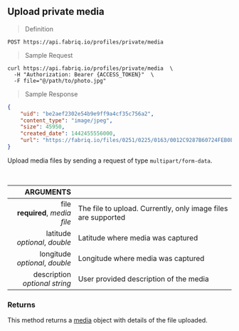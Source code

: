 ## Upload private media

> Definition

```text
POST https://api.fabriq.io/profiles/private/media
```

> Sample Request

```shell
curl https://api.fabriq.io/profiles/private/media  \
  -H "Authorization: Bearer {ACCESS_TOKEN}"  \
  -F file="@/path/to/photo.jpg"

```

> Sample Response

```json
{
    "uid": "be2aef2302e54b9e9ff9a4cf35c756a2",
    "content_type": "image/jpeg",
    "size": 45950,
    "created_date": 1442455556000,
    "url": "https://fabriq.io/files/0251/0225/0163/0012C9287B60724FEB0E7669AC49F092F313"
}
```

Upload media files by sending a request of type `multipart/form-data`.


<br>

ARGUMENTS ||
---------:        | -----------
file <br>**required**, *media file*  | The file to upload.  Currently, only image files are supported
latitude <br>*optional*, *double*  | Latitude where media was captured
longitude <br>*optional*, *double*  | Longitude where media was captured
description <br>*optional* *string*  | User provided description of the media


### Returns
This method returns a [media](#media) object with details of the file uploaded.
